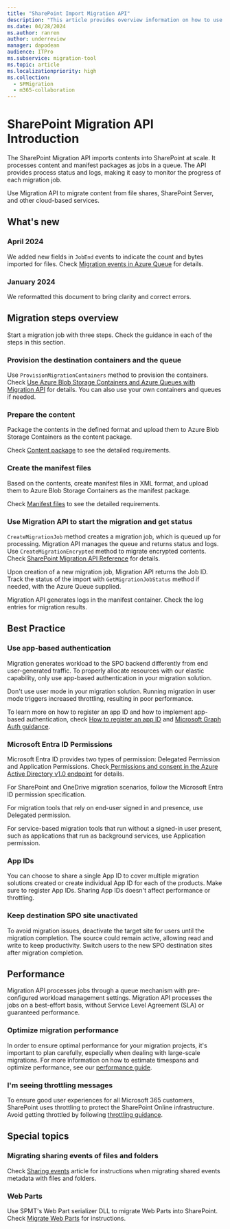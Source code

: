 ```yaml
---
title: "SharePoint Import Migration API"
description: "This article provides overview information on how to use the SharePoint Migration API."
ms.date: 04/28/2024
ms.author: ranren
author: underreview
manager: dapodean
audience: ITPro
ms.subservice: migration-tool
ms.topic: article
ms.localizationpriority: high
ms.collection:
  - SPMigration
  - m365-collaboration
---
```

# SharePoint Migration API Introduction

The SharePoint Migration API imports contents into SharePoint at scale. It processes content and manifest packages as jobs in a queue. The API provides process status and logs, making it easy to monitor the progress of each migration job.

Use Migration API to migrate content from file shares, SharePoint Server, and other cloud-based services.

## What's new

### April 2024

We added new fields in ``JobEnd`` events to indicate the count and bytes imported for files. Check [Migration events in Azure Queue](migration-events.md#jobend-import) for details.

### January 2024

We reformatted this document to bring clarity and correct errors.

## Migration steps overview

Start a migration job with three steps. Check the guidance in each of the steps in this section.

### Provision the destination containers and the queue

Use `ProvisionMigrationContainers` method to provision the containers. Check [Use Azure Blob Storage Containers and Azure Queues with Migration API](migration-azure.md) for details. You can also use your own containers and queues if needed.

### Prepare the content

Package the contents in the defined format and upload them to Azure Blob Storage Containers as the content package.

Check [Content package](migration-content-package.md) to see the detailed requirements.

### Create the manifest files

Based on the contents, create manifest files in XML format, and upload them to Azure Blob Storage Containers as the manifest package.

Check [Manifest files](migration-manifest.md) to see the detailed requirements.

### Use Migration API to start the migration and get status

`CreateMigrationJob` method creates a migration job, which is queued up for processing. Migration API manages the queue and returns status and logs. Use `CreateMigrationEncrypted` method to migrate encrypted contents. Check [SharePoint Migration API Reference](migration-api-reference.md) for details.

Upon creation of a new migration job, Migration API returns the Job ID. Track the status of the import with `GetMigrationJobStatus` method if needed, with the Azure Queue supplied.

Migration API generates logs in the manifest container. Check the log entries for migration results.

## Best Practice

### Use app-based authentication

Migration generates workload to the SPO backend differently from end user-generated traffic. To properly allocate resources with our elastic capability, only use app-based authentication in your migration solution.

Don't use user mode in your migration solution. Running migration in user mode triggers increased throttling, resulting in poor performance.

To learn more on how to register an app ID and how to implement app-based authentication, check [How to register an app ID](/azure/active-directory/develop/active-directory-v2-registration-portal) and [Microsoft Graph Auth guidance](/graph/auth).

### Microsoft Entra ID Permissions

Microsoft Entra ID provides two types of permission: Delegated Permission and Application Permissions. Check[
Permissions and consent in the Azure Active Directory v1.0 endpoint](/azure/active-directory/develop/v1-permissions-and-consent) for details.

For SharePoint and OneDrive migration scenarios, follow the Microsoft Entra ID permission specification.

For migration tools that rely on end-user signed in and presence, use Delegated permission.

For service-based migration tools that run without a signed-in user present, such as applications that run as background services, use Application permission.

### App IDs

You can choose to share a single App ID to cover multiple migration solutions created or create individual App ID for each of the products. Make sure to register App IDs. Sharing App IDs doesn't affect performance or throttling.

### Keep destination SPO site unactivated

To avoid migration issues, deactivate the target site for users until the migration completion. The source could remain active, allowing read and write to keep productivity. Switch users to the new SPO destination sites after migration completion.

## Performance

Migration API processes jobs through a queue mechanism with pre-configured workload management settings. Migration API processes the jobs on a best-effort basis, without Service Level Agreement (SLA) or guaranteed performance.

### Optimize migration performance

In order to ensure optimal performance for your migration projects, it's important to plan carefully, especially when dealing with large-scale migrations. For more information on how to estimate timespans and optimize performance, see our [performance guide](/sharepointmigration/sharepoint-online-and-onedrive-migration-speed).

### I'm seeing throttling messages

To ensure good user experiences for all Microsoft 365 customers, SharePoint uses throttling to protect the SharePoint Online infrastructure. Avoid getting throttled by following [throttling guidance](https://aka.ms/spo429).

## Special topics

### Migrating sharing events of files and folders

Check [Sharing events](/sharepoint/dev/apis/migration-api-shared) article for instructions when migrating shared events metadata with files and folders.

### Web Parts

Use SPMT's Web Part serializer DLL to migrate Web Parts into SharePoint. Check [Migrate Web Parts](/sharepoint/dev/apis/migrate-webparts-with-migrationapi) for instructions.
